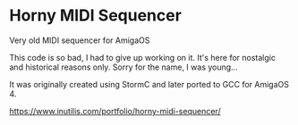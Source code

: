 # Horny MIDI Sequencer
Very old MIDI sequencer for AmigaOS

This code is so bad, I had to give up working on it. It's here for nostalgic and historical reasons only.
Sorry for the name, I was young...

It was originally created using StormC and later ported to GCC for AmigaOS 4.

https://www.inutilis.com/portfolio/horny-midi-sequencer/
